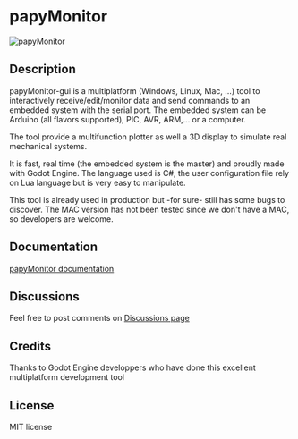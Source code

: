 # papyMonitor

![papyMonitor](main.gif)

## Description

papyMonitor-gui is a multiplatform (Windows, Linux, Mac, ...) tool to interactively receive/edit/monitor data and send commands to an embedded system with the serial port. The embedded system can be Arduino (all flavors supported), PIC, AVR, ARM,... or a computer.

The tool provide a multifunction plotter as well a 3D display to simulate real mechanical systems.

It is fast, real time (the embedded system is the master) and proudly made with Godot Engine. The language used is C#, the user configuration file rely on Lua language but is very easy to manipulate.

This tool is already used in production but -for sure- still has some bugs to discover. The MAC version has not been tested since we don't have a MAC, so developers are welcome.

## Documentation

[papyMonitor documentation](https://papymonitor.github.io/papyMonitor-doc)

## Discussions

Feel free to post comments on [Discussions page](https://github.com/papyMonitor/papyMonitor-gui/discussions)

## Credits

Thanks to Godot Engine developpers who have done this excellent multiplatform development tool

## License

MIT license
